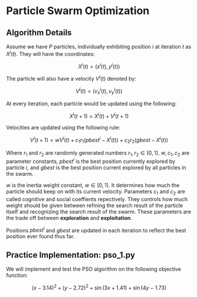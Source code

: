 # Particle Swarm Optimization

## Algorithm Details
Assume we have $P$ particles, individually exhibiting position $i$ at iteration $t$ as $X^i(t)$. They will have the coordinates:

$$
    X^i(t) = (x^i(t),y^i(t))
$$

The particle will also have a velocity $V^i(t)$ denoted by:

$$
    V^i(t) = (v_x^i(t),v^i_y(t))
$$

At every iteration, each particle would be updated using the following:

$$
    X^i(t+1) = X^i(t) + V^i(t+1)
$$

Velocities are updated using the following rule:

$$
    V^i(t+1) = wV^i(t) + c_1r_1(pbest^i - X^i(t)) + c_2r_2(gbest - X^i(t))
$$

Where $r_1$ and $r_2$ are randomly generated numbers $r_1,r_2 \in [0,1]$. $w,c_1,c_2$ are parameter constants, $pbest^i$ is the best position currently explored by particle $i$, and $gbest$ is the best position current explored by all particles in the swarm.

$w$ is the inertia weight constant, $w \in [0,1]$. It determines how much the particle should keep on with its current velocity. Parameters $c_1$ and $c_2$ are called cognitive and social coeffients repectively. They controls how much weight should be given between refining the search result of the particle itself and recognizing the search result of the swarm. These parameters are the trade off between **exploration** and **exploitation**.

Positions $pbest^i$ and $gbest$ are updated in each iteration to reflect the best position ever found thus far.

## Practice Implementation: pso_1.py

We will implement and test the PSO algorithm on the following objective function:

$$
    (x - 3.14)^2 + (y - 2.72)^2 + \sin(3x + 1.41) + \sin(4y - 1.73)
$$

